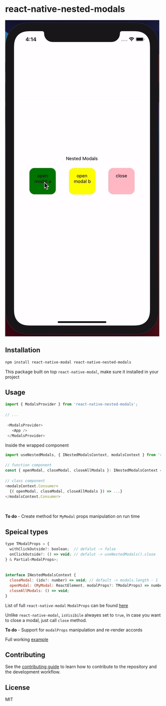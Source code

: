 # react-native-nested-modals

![react-native-nested-modals](nested-modals.gif)


## Installation

```sh
npm install react-native-modal react-native-nested-modals
```

This package built on top `react-native-modal`, make sure it installed in your project
## Usage

```js
import { ModalsProvider } from 'react-native-nested-modals';

// ...

 <ModalsProvider>
   <App />
 </ModalsProvider>
```
Inside the wrapped component

```js
import useNestedModals, { INestedModalsContext, modalsContext } from 'react-native-nested-modals';

// function component
const { openModal, closeModal, closeAllModals }: INestedModalsContext = useNestedModals();

// class component
<modalsContext.Consumer>
  {( openModal, closeModal, closeAllModals }) => ...}
</modalsContext.Consumer>

 
```




**To do** - Create method for `MyModal` props manipulation on run time

## Speical types

```js
type TModalProps = {
  withClickOutside?: boolean;  // defalut -> false
  onClickOutside?: () => void; // defalut -> useNestedModals().close  
} & Partial<ModalProps>;


interface INestedModalsContext {
  closeModal: (idx?: number) => void; // default -> modals.length - 1
  openModal: (MyModal: ReactElement, modalProps?: TModalProps) => number; // default -> ( **REQUIRED**, {} ) => new modal idx
  closeAllModals: () => void;
}

```

List of full `react-native-modal` `ModalProps` can be found [here](https://github.com/react-native-modal/react-native-modal/blob/master/README.md)


Unlike `react-native-modal`, `isVisibile` alwayes set to `true`, in case you want to close a modal, just call `close` method. 


**To do** - Support for `modalProps` manipulation and re-render accords


Full working [example](example/src)


## Contributing

See the [contributing guide](CONTRIBUTING.md) to learn how to contribute to the repository and the development workflow.

## License

MIT
